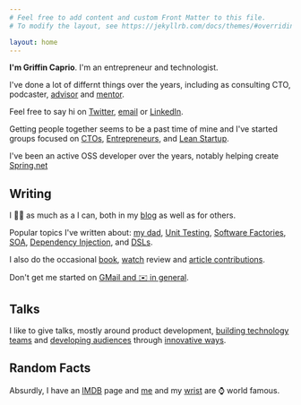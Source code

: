 ```yaml
---
# Feel free to add content and custom Front Matter to this file.
# To modify the layout, see https://jekyllrb.com/docs/themes/#overriding-theme-defaults

layout: home
---
```


**I'm Griffin Caprio**. I'm an entrepreneur and technologist. 

I've done a lot of differnt things over the years, including as consulting CTO, podcaster, [advisor](https://www.topstep.com) and [mentor](http://www.thejuntoinstitute.com).

Feel free to say hi on [Twitter](https://twitter.com/gcaprio), [email](mailto:me@griffincaprio.com?subject=Hi!) or [LinkedIn](https://www.linkedin.com/in/griffincaprio/).

Getting people together seems to be a past time of mine and I've started groups focused on [CTOs](http://www.chicagoctoforum.com), [Entrepreneurs](http://www.meetup.com/Bootstrappers-Breakfast-Chicago), and [Lean Startup](https://www.linkedin.com/company/chicago-lean-startup-circle/).

I've been an active OSS developer over the years, notably helping create [Spring.net](http://springframework.net/)


## Writing
I ✍🏻 as much as a I can, both in my [blog](http://www.griffincaprio.com/blog/) as well as for others.  

Popular topics I've written about: [my dad]("https://technori.com/2011/03/4767-carmen/),
[Unit Testing](http://www.code-magazine.com/Article.aspx?quickid=0411031), 
[Software Factories](https://www.griffincaprio.com/blog/2014/09/software-factories-refactoring-an-industry.html), 
[SOA](http://www.code-magazine.com/Article.aspx?quickid=0505081), 
[Dependency Injection](http://www.griffincaprio.com/blog/2018/04/design-patterns-dependency-injection.html), and 
[DSLs](http://www.ddj.com/dept/architect/184429825).

I also do the occasional [book](http://www.computer.org/csdl/mags/ds/2008/08/mds2008080003-abs.html), 
[watch](http://forums.timezone.com/index.php?t=tree&goto=6331023&rid=0#msg_6331023) review 
and [article contributions](http://technori.com/2011/08/145-how-to-find-a-developer-in-chicago). 

Don't get me started on [GMail and ✉️  in general](https://www.gmass.co/gmailgenius/how-i-email-griffin-caprio/#.Xo6cXshKg2w). 


## Talks
I like to give talks, mostly around product development, [building technology teams](https://pbell.wistia.com/medias/ta42qetgj5) and [developing audiences](https://www.google.com/url?sa=t&rct=j&q=&esrc=s&source=web&cd=&cad=rja&uact=8&ved=2ahUKEwiSoqfWz_vvAhVFLs0KHbKiA_QQFjABegQIBRAD&url=https%3A%2F%2Fwww.thejuntoinstitute.com%2Fevents%2Fbuilding-organic-marketing-engines-using-owned-channels%2F&usg=AOvVaw1mxQ-dibu3vVaA3KgwSpV3) through [innovative ways](https://blog.propllr.com/teach-customers-to-get-results-and-referrals).

## Random Facts
Absurdly, I have an [IMDB](http://www.imdb.com/name/nm5974623/) page and 
[me](https://www.ablogtowatch.com/ablogtowatch-reader-joins-watch-weekend-los-angeles/) and 
my [wrist](https://hodinkee.imgix.net/uploads/block/inline_image/content_image/1764/PopUpRecap_5.jpg?ixlib=rails-1.1.0&auto=format&ch=Width%2CDPR%2CSave-Data&fit=crop&fm=jpg&q=55&usm=12&w=700&dpr=2&s=aa129287c703a4bee670cf2319049260) are ⌚️ world famous.
